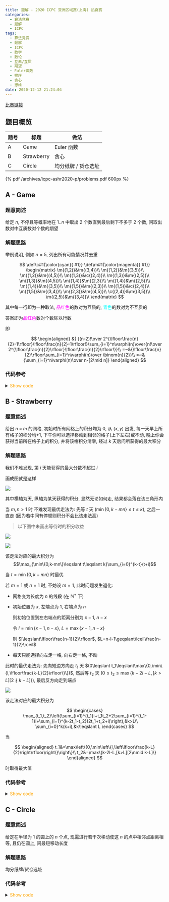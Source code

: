 ```yaml
---
title: 题解 - 2020 ICPC 亚洲区域赛(上海) 热身赛
categories:
  - 算法竞赛
  - 题解
  - ICPC
tags:
  - 算法竞赛
  - 题解
  - ICPC
  - 数学
  - 数论
  - 互素/互质
  - 期望
  - Euler函数
  - 排序
  - 贪心
  - 思维
date: 2020-12-12 21:24:04
---
```


[比赛链接](https://ac.nowcoder.com/acm/contest/9731)

<!-- more -->

## 题目概览

| 题号 | 标题       | 做法                |
| ---- | ---------- | ------------------- |
| A    | Game       | Euler 函数          |
| B    | Strawberry | 贪心                |
| C    | Circle     | 均分纸牌 / 货仓选址 |

<!-- [官方题解](official_solutions.zip) -->

{% pdf /archives/icpc-ashr2020-p/problems.pdf 600px %}

## A - Game

### 题意简述

给定 $n$, 不停且等概率地在 $1..n$ 中取出 $2$ 个数直到最后剩下不多于 $2$ 个数, 问取出数对中互质数对个数的期望

### 解题思路

举例说明, 例如 $n=5$, 列出所有可能情况并去重

$$
\def\c#1{\color{cyan}{ #1}}
\def\m#1{\color{magenta}{ #1}}
\begin{matrix}
  \m{(1,2)}&\m{(3,4)}\\
  \m{(1,2)}&\m{(3,5)}\\
  \m{(1,2)}&\m{(4,5)}\\
  \m{(1,3)}&\c{(2,4)}\\
  \m{(1,3)}&\m{(2,5)}\\
  \m{(1,3)}&\m{(4,5)}\\
  \m{(1,4)}&\m{(2,3)}\\
  \m{(1,4)}&\m{(2,5)}\\
  \m{(1,4)}&\m{(3,5)}\\
  \m{(1,5)}&\m{(2,3)}\\
  \m{(1,5)}&\c{(2,4)}\\
  \m{(1,5)}&\m{(3,4)}\\
  \m{(2,3)}&\m{(4,5)}\\
  \c{(2,4)}&\m{(3,5)}\\
  \m{(2,5)}&\m{(3,4)}\\
\end{matrix}
$$

其中每一行即为一种取法, <font color="magenta">品红色</font>的数对为互质的, <font color="cyan">青色</font>的数对为不互质的

答案即为<font color="magenta">品红色</font>数对个数除以行数

即

$$
\begin{aligned}
  &{ {(n-2)!\over 2^{\lfloor\frac{n}{2}-1\rfloor}\lfloor\frac{n}{2}-1\rfloor!}\sum_{i=1}^n\varphi(n)\over{n!\over 2^{\lfloor\frac{n}{2}\rfloor}\lfloor\frac{n}{2}\rfloor!}}\\
  =~&{\lfloor\frac{n}{2}\rfloor\sum_{i=1}^n\varphi(n)\over \binom{n}{2}}\\
  =~&{\sum_{i=1}^n\varphi(n)\over n-[2\mid n]}
\end{aligned}
$$

### 代码参考

<details>
<summary><font color='orange'>Show code</font></summary>

{% icodeweb cpa_cpp title:A misc/icpc-ashr2020-p/A/0.cpp %}

</details>

## B - Strawberry

### 题意简述

给出 $n\times m$ 的网格, 初始时所有网格上的积分均为 $0$, 从 $(x,y)$ 出发, 每一天早上所有格子的积分均+1, 下午你可以选择移动到相邻的格子(上下左右)或不动, 晚上你会获得当前所在格子上的积分, 并将该格积分清零, 经过 $k$ 天后问所获得的最大积分

### 解题思路

我们不难发现, 第 $i$ 天能获得的最大分数不超过 $i$

画成图就是这样

![](B-1.svg)

其中横轴为天, 纵轴为某天获得的积分, 显然无论如何走, 结果都会落在该三角形内

当 $m,n>1$ 时
不难发现最优走法为: 先等 $t$ 天 $(\min\{0,k-mn\}\leqslant t\leqslant k)$, 之后一直走 (因为若中间有停顿则积分不会比该走法高)

> 以下图中未画出等待时的积分收益

![](B-2.svg)

![](B-3.svg)

该走法对应的最大积分为
$$\max_{\min\{0,k-mn\}\leqslant t\leqslant k}\sum_{i=0}^{k-t}(t+i)$$

当 $t=\min\{0,k-mn\}$ 时最优

若 $m=1$ 或 $n=1$ 时, 不妨设 $m=1$, 此时问题发生退化:

- 网格变为长度为 $n$ 的线段 (在 $\mathbb{N}^+$ 下)
- 初始位置为 $x$, 左端点为 $1$, 右端点为 $n$

  则初始位置到左右端点的距离分别为 $x-1,~n-x$

  令 $l=\min\{x-1,n-x\}$, $L=\max\{x-1,n-x\}$

  则 $l\leqslant\lfloor\frac{n-1}{2}\rfloor$, $L=n-l-1\geqslant\lceil\frac{n-1}{2}\rceil$

- 每天只能选择向左走一格, 向右走一格, 不动

此时的最优走法为: 先向短边方向走 $t_1$ 天 $(0\leqslant t_1\leqslant\max\{0,\min\{l,\lfloor\frac{k-L}{2}\rfloor\}\})$, 然后等 $t_2$ 天 $(0\leqslant t_2\leqslant\max\{k-2l-L,[k>L][2\nmid k-L]\})$, 最后反方向走到端点

![](B-4.svg)

该走法对应的最大积分为

$$
\begin{cases}
  \max_{t_1,t_2}\left(\sum_{i=1}^{t_1}i+t_1t_2+2\sum_{i=1}^{t_1-1}i+\sum_{i=1}^{k-2t_1-t_2}(2t_1+t_2+i)\right),&k>L\\
  \sum_{i=0}^k(k+i),&k\leqslant L
\end{cases}
$$

当

$$
\begin{aligned}
  t_1&=\max\left\{0,\min\left\{l,\left\lfloor\frac{k-L}{2}\right\rfloor\right\}\right\}\\
  t_2&=\max\{k-2l-L,[k>L][2\nmid k-L]\}
\end{aligned}
$$

时取得最大值

### 代码参考

<details>
<summary><font color='orange'>Show code</font></summary>

{% icodeweb cpa_cpp title:B misc/icpc-ashr2020-p/B/0.cpp %}

</details>

## C - Circle

### 题意简述

给定在半径为 $1$ 的圆上的 $n$ 个点, 现需进行若干次移动使这 $n$ 的点中相邻点距离相等, 且仍在圆上, 问最短移动长度

### 解题思路

均分纸牌/货仓选址

### 代码参考

<details>
<summary><font color='orange'>Show code</font></summary>

{% icodeweb cpa_cpp title:C misc/icpc-ashr2020-p/C/0.cpp %}

</details>
